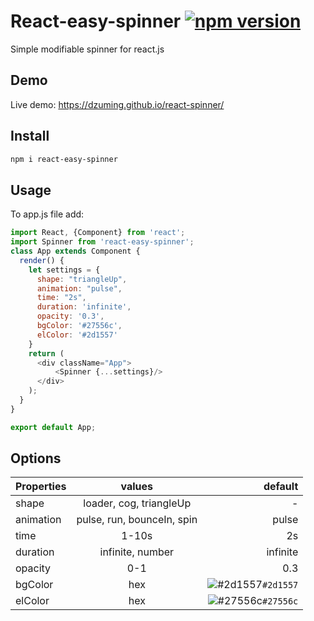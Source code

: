 React-easy-spinner [![npm version](https://badge.fury.io/js/react-easy-spinner.svg)](http://badge.fury.io/js/react-easy-spinner)
=======
Simple modifiable spinner for react.js
## Demo
Live demo: https://dzuming.github.io/react-spinner/

## Install
```sh
npm i react-easy-spinner
```
## Usage
To app.js file add:

```js
import React, {Component} from 'react';
import Spinner from 'react-easy-spinner';
class App extends Component {
  render() {
    let settings = {
      shape: "triangleUp",
      animation: "pulse",
      time: "2s",
      duration: 'infinite',
      opacity: '0.3',
      bgColor: '#27556c',
      elColor: '#2d1557'
    }
    return (
      <div className="App">
          <Spinner {...settings}/>
      </div>
    );
  }
}

export default App;
```
## Options

| Properties| values       | default |
|----------|:-------------:|------:|
| shape |  loader, cog, triangleUp | - |
| animation |    pulse, run, bounceIn, spin   |   pulse |
| time | 1-10s |    2s |
| duration | infinite, number |    infinite |
| opacity | 0-1 |    0.3 |
| bgColor | hex | ![#2d1557](https://placehold.it/15/2d1557/000000?text=+)`#2d1557` |
| elColor | hex |    ![#27556c](https://placehold.it/15/27556c/000000?text=+)`#27556c` |